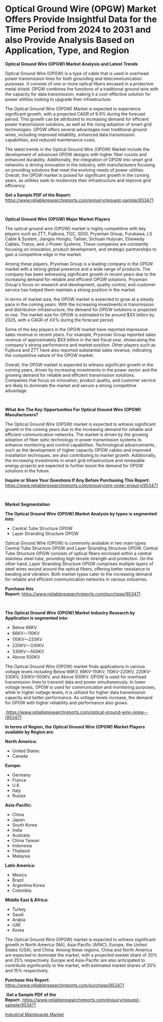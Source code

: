 <p><h1>Optical Ground Wire (OPGW) Market Offers Provide Insightful Data for the Time Period from 2024 to 2031 and also Provide Analysis Based on Application, Type, and Region</h1></p><p><strong>Optical Ground Wire (OPGW) Market Analysis and Latest Trends</strong></p>
<p><p>Optical Ground Wire (OPGW) is a type of cable that is used in overhead power transmission lines for both grounding and telecommunication purposes. It consists of one or more optical fibers encased in a protective metal shield. OPGW combines the functions of a traditional ground wire with the capacity for data transmission, making it a cost-effective solution for power utilities looking to upgrade their infrastructure.</p><p>The Optical Ground Wire (OPGW) Market is expected to experience significant growth, with a projected CAGR of 9.9% during the forecast period. This growth can be attributed to increasing demand for efficient power transmission solutions, as well as the rising adoption of smart grid technologies. OPGW offers several advantages over traditional ground wires, including improved reliability, enhanced data transmission capabilities, and reduced maintenance costs.</p><p>The latest trends in the Optical Ground Wire (OPGW) Market include the development of advanced OPGW designs with higher fiber counts and enhanced durability. Additionally, the integration of OPGW into smart grid networks is driving innovation in the industry, with manufacturers focusing on providing solutions that meet the evolving needs of power utilities. Overall, the OPGW market is poised for significant growth in the coming years, as utilities seek to modernize their infrastructure and improve grid efficiency.</p></p>
<p><strong>Get a Sample PDF of the Report:&nbsp;</strong> <a href="https://www.reliableresearchreports.com/enquiry/request-sample/953471">https://www.reliableresearchreports.com/enquiry/request-sample/953471</a></p>
<p>&nbsp;</p>
<p><strong>Optical Ground Wire (OPGW) Major Market Players</strong></p>
<p><p>The optical ground wire (OPGW) market is highly competitive with key players such as ZTT, Fujikura, TGC, SDGI, Prysmian Group, Furukawa, LS Cable & System, Jiangsu Hongtu, Taihan, Sichuan Huiyuan, Elsewedy Cables, Tratos, and J-Power Systems. These companies are constantly focusing on innovation, product development, and strategic partnerships to gain a competitive edge in the market.</p><p>Among these players, Prysmian Group is a leading company in the OPGW market with a strong global presence and a wide range of products. The company has been witnessing significant growth in recent years due to the increasing demand for reliable and efficient OPGW solutions. Prysmian Group's focus on research and development, quality control, and customer service has helped them maintain a strong position in the market.</p><p>In terms of market size, the OPGW market is expected to grow at a steady pace in the coming years. With the increasing investments in transmission and distribution infrastructure, the demand for OPGW solutions is projected to rise. The market size for OPGW is estimated to be around $XX billion by 2025, with a CAGR of XX% during the forecast period.</p><p>Some of the key players in the OPGW market have reported impressive sales revenue in recent years. For example, Prysmian Group reported sales revenue of approximately $XX billion in the last fiscal year, showcasing the company's strong performance and market position. Other players such as Fujikura and ZTT have also reported substantial sales revenue, indicating the competitive nature of the OPGW market.</p><p>Overall, the OPGW market is expected to witness significant growth in the coming years, driven by increasing investments in the power sector and the growing demand for reliable and efficient transmission solutions. Companies that focus on innovation, product quality, and customer service are likely to dominate the market and secure a strong competitive advantage.</p></p>
<p>&nbsp;</p>
<p><strong>What Are The Key Opportunities For Optical Ground Wire (OPGW) Manufacturers?</strong></p>
<p><p>The Optical Ground Wire (OPGW) market is expected to witness significant growth in the coming years due to the increasing demand for reliable and efficient communication networks. The market is driven by the growing adoption of fiber optic technology in power transmission systems to enhance monitoring and control capabilities. Technological advancements, such as the development of higher capacity OPGW cables and improved installation techniques, are also contributing to market growth. Additionally, the increasing investments in smart grid infrastructure and renewable energy projects are expected to further boost the demand for OPGW solutions in the future.</p></p>
<p><strong>Inquire or Share Your Questions If Any Before Purchasing This Report:</strong> <a href="https://www.reliableresearchreports.com/enquiry/pre-order-enquiry/953471">https://www.reliableresearchreports.com/enquiry/pre-order-enquiry/953471</a></p>
<p>&nbsp;</p>
<p><strong>Market Segmentation</strong></p>
<p><strong>The Optical Ground Wire (OPGW) Market Analysis by types is segmented into:</strong></p>
<p><ul><li>Central Tube Structure OPGW</li><li>Layer Stranding Structure OPGW</li></ul></p>
<p><p>Optical Ground Wire (OPGW) is commonly available in two main types: Central Tube Structure OPGW and Layer Stranding Structure OPGW. Central Tube Structure OPGW consists of optical fibers enclosed within a central stainless steel tube, providing high tensile strength and protection. On the other hand, Layer Stranding Structure OPGW comprises multiple layers of steel wires wound around the optical fibers, offering better resistance to bending and vibration. Both market types cater to the increasing demand for reliable and efficient communication networks in various industries.</p></p>
<p><strong>Purchase this Report:&nbsp;</strong><a href="https://www.reliableresearchreports.com/purchase/953471">https://www.reliableresearchreports.com/purchase/953471</a></p>
<p>&nbsp;</p>
<p><strong>The Optical Ground Wire (OPGW) Market Industry Research by Application is segmented into:</strong></p>
<p><ul><li>Below 66KV</li><li>66KV〜110KV</li><li>110KV〜220KV</li><li>220KV〜330KV</li><li>330KV〜500KV</li><li>Above 500KV</li></ul></p>
<p><p>The Optical Ground Wire (OPGW) market finds applications in various voltage levels including Below 66KV, 66KV-110KV, 110KV-220KV, 220KV-330KV, 330KV-500KV, and Above 500KV. OPGW is used for overhead transmission lines to transmit data and power simultaneously. In lower voltage levels, OPGW is used for communication and monitoring purposes, while in higher voltage levels, it is utilized for higher data transmission capacity and better performance. As voltage levels increase, the demand for OPGW with higher reliability and performance also grows.</p></p>
<p><a href="https://www.reliableresearchreports.com/optical-ground-wire-opgw--r953471">&nbsp;https://www.reliableresearchreports.com/optical-ground-wire-opgw--r953471</a></p>
<p><strong>In terms of Region, the Optical Ground Wire (OPGW) Market Players available by Region are:</strong></p>
<p>
    <p> <strong> North America: </strong>
        <ul>
            <li>United States</li>
            <li>Canada</li>
        </ul>
        </p> 
    <p> <strong> Europe: </strong>
        <ul>
            <li>Germany</li>
            <li>France</li>
            <li>U.K.</li>
            <li>Italy</li>
            <li>Russia</li>
        </ul>
        </p> 
    <p> <strong> Asia-Pacific: </strong>
        <ul>
            <li>China</li>
            <li>Japan</li>
            <li>South Korea</li>
            <li>India</li>
            <li>Australia</li>
            <li>China Taiwan</li>
            <li>Indonesia</li>
            <li>Thailand</li>
            <li>Malaysia</li>
        </ul>
        </p> 
    <p> <strong> Latin America: </strong>
        <ul>
            <li>Mexico</li>
            <li>Brazil</li>
            <li>Argentina Korea</li>
            <li>Colombia</li>
        </ul>
        </p> 
    <p> <strong> Middle East & Africa: </strong>
        <ul>
            <li>Turkey</li>
            <li>Saudi</li>
            <li>Arabia</li>
            <li>UAE</li>
            <li>Korea</li>
        </ul>
    </p>
    </p>
<p><p>The Optical Ground Wire (OPGW) market is expected to witness significant growth in North America (NA), Asia-Pacific (APAC), Europe, the United States (USA), and China. Among these regions, China and North America are expected to dominate the market, with a projected market share of 30% and 25% respectively. Europe and Asia-Pacific are also anticipated to contribute significantly to the market, with estimated market shares of 20% and 15% respectively.</p></p>
<p><strong>Purchase this Report: </strong><a href="https://www.reliableresearchreports.com/purchase/953471">https://www.reliableresearchreports.com/purchase/953471</a></p>
<p>&nbsp;<strong>Get a Sample PDF of the Report:&nbsp;&nbsp;</strong><a href="https://www.reliableresearchreports.com/enquiry/request-sample/953471">https://www.reliableresearchreports.com/enquiry/request-sample/953471</a></p>
<p><strong></strong></p>
<p><p><a href="https://github.com/derrinmiltonellis35gcl/Market-Research-Report-List-3/blob/main/industrial-mainboards-market.md">Industrial Mainboards Market</a></p></p>